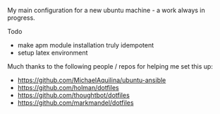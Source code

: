 My main configuration for a new ubuntu machine - a work always in progress.

Todo
- make apm module installation truly idempotent
- setup latex environment

Much thanks to the following people / repos for helping me set this up:
- https://github.com/MichaelAquilina/ubuntu-ansible
- https://github.com/holman/dotfiles
- https://github.com/thoughtbot/dotfiles
- https://github.com/markmandel/dotfiles
